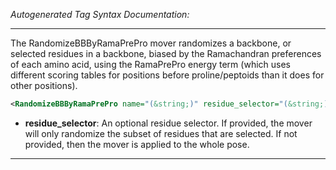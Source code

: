 <!-- THIS IS AN AUTOGENERATED FILE: Don't edit it directly, instead change the schema definition in the code itself. -->

_Autogenerated Tag Syntax Documentation:_

---
The RandomizeBBByRamaPrePro mover randomizes a backbone, or selected residues in a backbone, biased by the Ramachandran preferences of each amino acid, using the RamaPrePro energy term (which uses different scoring tables for positions before proline/peptoids than it does for other positions).

```xml
<RandomizeBBByRamaPrePro name="(&string;)" residue_selector="(&string;)" />
```

-   **residue_selector**: An optional residue selector.  If provided, the mover will only randomize the subset of residues that are selected.  If not provided, then the mover is applied to the whole pose.

---
